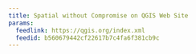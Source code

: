 ```yaml
---
title: Spatial without Compromise on QGIS Web Site
params:
  feedlink: https://qgis.org/index.xml
  feedid: b560679442cf22617b7c4fa6f381cb9c
---
```

